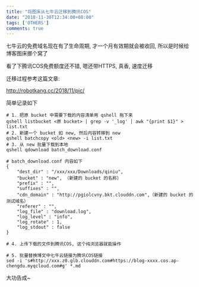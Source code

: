 ```yaml
---
title: "将图床从七牛云迁移到腾讯COS"
date: "2018-11-30T12:34:00+08:00"
tags: ['OTHERS']
comments: true
---
```


七牛云的免费域名现在有了生命周期, 才一个月有效期就会被收回, 所以是时候给博客图床挪个窝了

看了下腾讯COS免费额度还不错, 嗯还带HTTPS, 真香, 速度迁移

迁移过程参考这篇文章:

http://robotkang.cc/2018/11/pic/

简单记录如下

```shell
# 1. 把原 bucket 中需要下载的内容清单用 qshell 拖下来
qshell listbucket <原 bucket> | grep -v '_log' | awk "{print $1}" > list.txt
# 2. 新建一个 bucket 如 new, 然后内容转移到 new
qshell batchcopy <old> <new> -i list.txt
# 3. 从 new 批量下载到本地
qshell qdownload batch_download.conf

# batch_download.conf 内容如下
{
    "dest_dir" : "/xxx/xxx/Downloads/qiniu",
    "bucket" : "new", （新建的 bucket 的名称）
    "prefix" : "",
    "suffixes" : "",
    "cdn_domain" : "http://pgiolcvny.bkt.clouddn.com",（新建的 bucket 的测试域名）
    "referer" : "",
    "log_file" : "download.log",
    "log_level" : "info",
    "log_rotate" : 1,
    "log_stdout" : false
}

# 4. 上传下载的文件到腾讯COS, 这个纯浏览器就能操作

# 5. 批量替换博文中七牛云链接为腾讯COS链接
sed -i 's#http://xxx.z0.glb.clouddn.com#https://blog-xxxx.cos.ap-chengdu.myqcloud.com#g' *.md
```

大功告成~